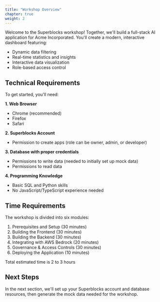 ```yaml
---
title: "Workshop Overview"
chapter: true
weight: 2
---
```


Welcome to the Superblocks workshop! Together, we'll build a full-stack AI application for Acme Incorporated. You'll create a modern, interactive dashboard featuring:

- Dynamic data filtering
- Real-time statistics and insights
- Interactive data visualization
- Role-based access control

## Technical Requirements

To get started, you'll need:

**1. Web Browser**

- Chrome (recommended)
- Firefox
- Safari

**2. Superblocks Account**

- Permission to create apps (role can be owner, admin, or developer)

**3. Database with proper credentials**

- Permissions to write data (needed to initially set up mock data)
- Permissions to read data

**4. Programming Knowledge**

- Basic SQL and Python skills
- No JavaScript/TypeScript experience needed

## Time Requirements

The workshop is divided into six modules:

1. Prerequisites and Setup (30 minutes)
2. Building the Frontend (30 minutes)
3. Building the Backend (30 minutes)
4. Integrating with AWS Bedrock (20 minutes)
5. Governance & Access Controls (30 minutes)
6. Deploying the Application (10 minutes)

Total estimated time is 2 to 3 hours

## Next Steps

In the next section, we'll set up your Superblocks account and database resources, then generate the mock data needed for the workshop.